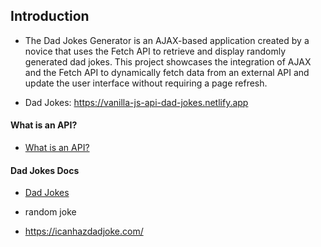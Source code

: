 ## Introduction

- The Dad Jokes Generator is an AJAX-based application created by a novice that uses the Fetch API to retrieve and display randomly generated dad jokes. This project showcases the integration of AJAX and the Fetch API to dynamically fetch data from an external API and update the user interface without requiring a page refresh.

- Dad Jokes: https://vanilla-js-api-dad-jokes.netlify.app

#### What is an API?

- [What is an API?](https://www.freecodecamp.org/news/what-is-an-api-in-english-please-b880a3214a82/)

#### Dad Jokes Docs

- [Dad Jokes](https://icanhazdadjoke.com/api)

- random joke
- https://icanhazdadjoke.com/
